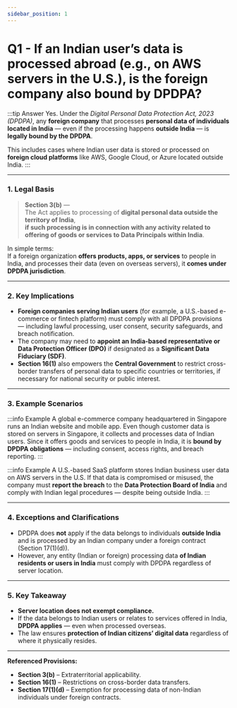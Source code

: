 ```yaml
---
sidebar_position: 1
---
```


# Q1 - If an Indian user’s data is processed abroad (e.g., on AWS servers in the U.S.), is the foreign company also bound by DPDPA?

:::tip Answer
Yes. Under the *Digital Personal Data Protection Act, 2023 (DPDPA)*, any **foreign company** that processes **personal data of individuals located in India** — even if the processing happens **outside India** — is **legally bound by the DPDPA**.  

This includes cases where Indian user data is stored or processed on **foreign cloud platforms** like AWS, Google Cloud, or Azure located outside India.
:::

---

### **1. Legal Basis**

> **Section 3(b)** —  
> The Act applies to processing of **digital personal data outside the territory of India**,  
> **if such processing is in connection with any activity related to offering of goods or services to Data Principals within India**.

In simple terms:  
If a foreign organization **offers products, apps, or services** to people in India, and processes their data (even on overseas servers), it **comes under DPDPA jurisdiction**.

---

### **2. Key Implications**

- **Foreign companies serving Indian users** (for example, a U.S.-based e-commerce or fintech platform) must comply with all DPDPA provisions — including lawful processing, user consent, security safeguards, and breach notification.  
- The company may need to **appoint an India-based representative or Data Protection Officer (DPO)** if designated as a **Significant Data Fiduciary (SDF)**.  
- **Section 16(1)** also empowers the **Central Government** to restrict cross-border transfers of personal data to specific countries or territories, if necessary for national security or public interest.

---

### **3. Example Scenarios**

:::info Example
A global e-commerce company headquartered in Singapore runs an Indian website and mobile app. Even though customer data is stored on servers in Singapore, it collects and processes data of Indian users. Since it offers goods and services to people in India, it is **bound by DPDPA obligations** — including consent, access rights, and breach reporting.
:::

:::info Example
A U.S.-based SaaS platform stores Indian business user data on AWS servers in the U.S. If that data is compromised or misused, the company must **report the breach** to the **Data Protection Board of India** and comply with Indian legal procedures — despite being outside India.
:::

---

### **4. Exceptions and Clarifications**

- DPDPA does **not** apply if the data belongs to individuals **outside India** and is processed by an Indian company under a foreign contract (Section 17(1)(d)).
- However, any entity (Indian or foreign) processing data **of Indian residents or users in India** must comply with DPDPA regardless of server location.

---

### **5. Key Takeaway**

- **Server location does not exempt compliance.**  
- If the data belongs to Indian users or relates to services offered in India, **DPDPA applies** — even when processed overseas.  
- The law ensures **protection of Indian citizens’ digital data** regardless of where it physically resides.

---

**Referenced Provisions:**  
- **Section 3(b)** – Extraterritorial applicability.  
- **Section 16(1)** – Restrictions on cross-border data transfers.  
- **Section 17(1)(d)** – Exemption for processing data of non-Indian individuals under foreign contracts. 